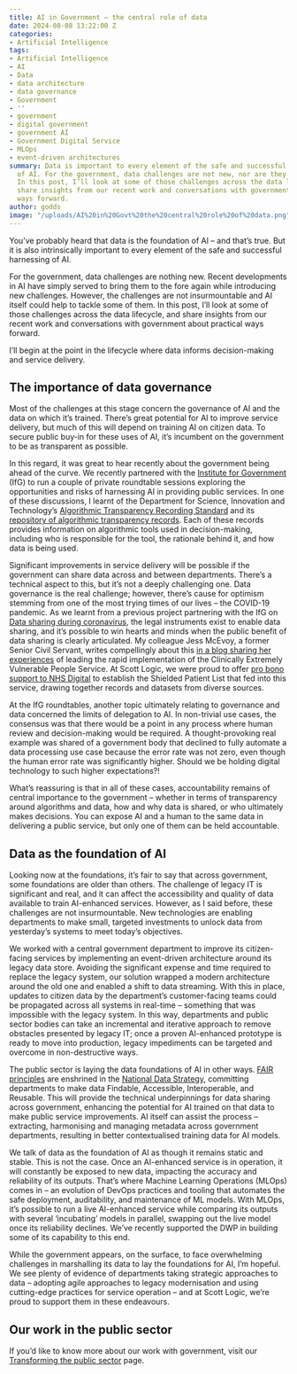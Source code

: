 ```yaml
---
title: AI in Government – the central role of data
date: 2024-08-08 13:22:00 Z
categories:
- Artificial Intelligence
tags:
- Artificial Intelligence
- AI
- Data
- data architecture
- data governance
- Government
- ''
- government
- digital government
- government AI
- Government Digital Service
- MLOps
- event-driven architectures
summary: Data is important to every element of the safe and successful harnessing
  of AI. For the government, data challenges are not new, nor are they insurmountable.
  In this post, I’ll look at some of those challenges across the data lifecycle, and
  share insights from our recent work and conversations with government about practical
  ways forward.
author: godds
image: "/uploads/AI%20in%20Govt%20the%20central%20role%20of%20data.png"
---
```


You’ve probably heard that data is the foundation of AI – and that’s true. But it is also intrinsically important to every element of the safe and successful harnessing of AI.

For the government, data challenges are nothing new. Recent developments in AI have simply served to bring them to the fore again while introducing new challenges. However, the challenges are not insurmountable and AI itself could help to tackle some of them. In this post, I’ll look at some of those challenges across the data lifecycle, and share insights from our recent work and conversations with government about practical ways forward.

I’ll begin at the point in the lifecycle where data informs decision-making and service delivery.

## The importance of data governance

Most of the challenges at this stage concern the governance of AI and the data on which it’s trained. There’s great potential for AI to improve service delivery, but much of this will depend on training AI on citizen data. To secure public buy-in for these uses of AI, it’s incumbent on the government to be as transparent as possible.

In this regard, it was great to hear recently about the government being ahead of the curve. We recently partnered with the [Institute for Government](https://www.instituteforgovernment.org.uk/) (IfG) to run a couple of private roundtable sessions exploring the opportunities and risks of harnessing AI in providing public services. In one of these discussions, I learnt of the Department for Science, Innovation and Technology’s [Algorithmic Transparency Recording Standard](https://www.gov.uk/government/publications/algorithmic-transparency-template) and its [repository of algorithmic transparency records](https://www.gov.uk/algorithmic-transparency-records). Each of these records provides information on algorithmic tools used in decision-making, including who is responsible for the tool, the rationale behind it, and how data is being used.

Significant improvements in service delivery will be possible if the government can share data across and between departments. There’s a technical aspect to this, but it’s not a deeply challenging one. Data governance is the real challenge; however, there’s cause for optimism stemming from one of the most trying times of our lives – the COVID-19 pandemic. As we learnt from a previous project partnering with the IfG on [Data sharing during coronavirus](https://www.scottlogic.com/data-sharing-in-government), the legal instruments exist to enable data sharing, and it’s possible to win hearts and minds when the public benefit of data sharing is clearly articulated. My colleague Jess McEvoy, a former Senior Civil Servant, writes compellingly about this [in a blog sharing her experiences](https://blog.scottlogic.com/2023/01/24/why-rapid-collaboration-needs-careful-preparation.html) of leading the rapid implementation of the Clinically Extremely Vulnerable People Service. At Scott Logic, we were proud to offer [pro bono support to NHS Digital](https://www.scottlogic.com/our-work/nhs-digital-data-driven-care-covid-19) to establish the Shielded Patient List that fed into this service, drawing together records and datasets from diverse sources.

At the IfG roundtables, another topic ultimately relating to governance and data concerned the limits of delegation to AI. In non-trivial use cases, the consensus was that there would be a point in any process where human review and decision-making would be required. A thought-provoking real example was shared of a government body that declined to fully automate a data processing use case because the error rate was not zero, even though the human error rate was significantly higher. Should we be holding digital technology to such higher expectations?!

What’s reassuring is that in all of these cases, accountability remains of central importance to the government – whether in terms of transparency around algorithms and data, how and why data is shared, or who ultimately makes decisions. You can expose AI and a human to the same data in delivering a public service, but only one of them can be held accountable.

## Data as the foundation of AI

Looking now at the foundations, it’s fair to say that across government, some foundations are older than others. The challenge of legacy IT is significant and real, and it can affect the accessibility and quality of data available to train AI-enhanced services. However, as I said before, these challenges are not insurmountable. New technologies are enabling departments to make small, targeted investments to unlock data from yesterday’s systems to meet today’s objectives.

We worked with a central government department to improve its citizen-facing services by implementing an event-driven architecture around its legacy data store. Avoiding the significant expense and time required to replace the legacy system, our solution wrapped a modern architecture around the old one and enabled a shift to data streaming. With this in place, updates to citizen data by the department’s customer-facing teams could be propagated across all systems in real-time – something that was impossible with the legacy system. In this way, departments and public sector bodies can take an incremental and iterative approach to remove obstacles presented by legacy IT; once a proven AI-enhanced prototype is ready to move into production, legacy impediments can be targeted and overcome in non-destructive ways.

The public sector is laying the data foundations of AI in other ways. [FAIR principles](https://www.go-fair.org/fair-principles/) are enshrined in the [National Data Strategy](https://www.gov.uk/government/publications/national-data-strategy-mission-1-policy-framework-unlocking-the-value-of-data-across-the-economy/national-data-strategy-mission-1-policy-framework-unlocking-the-value-of-data-across-the-economy#foundations), committing departments to make data Findable, Accessible, Interoperable, and Reusable. This will provide the technical underpinnings for data sharing across government, enhancing the potential for AI trained on that data to make public service improvements. AI itself can assist the process – extracting, harmonising and managing metadata across government departments, resulting in better contextualised training data for AI models.

We talk of data as the foundation of AI as though it remains static and stable. This is not the case. Once an AI-enhanced service is in operation, it will constantly be exposed to new data, impacting the accuracy and reliability of its outputs. That’s where Machine Learning Operations (MLOps) comes in – an evolution of DevOps practices and tooling that automates the safe deployment, auditability, and maintenance of ML models. With MLOps, it’s possible to run a live AI-enhanced service while comparing its outputs with several ‘incubating’ models in parallel, swapping out the live model once its reliability declines. We’ve recently supported the DWP in building some of its capability to this end.

While the government appears, on the surface, to face overwhelming challenges in marshalling its data to lay the foundations for AI, I’m hopeful. We see plenty of evidence of departments taking strategic approaches to data – adopting agile approaches to legacy modernisation and using cutting-edge practices for service operation – and at Scott Logic, we’re proud to support them in these endeavours.

## Our work in the public sector

If you’d like to know more about our work with government, visit our [Transforming the public sector](https://www.scottlogic.com/what-we-do/transforming-the-public-sector) page.